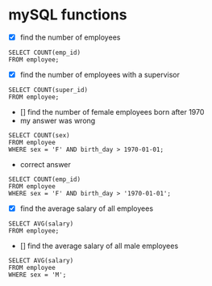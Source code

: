 # mySQL functions

- [x] find the number of employees

```
SELECT COUNT(emp_id)
FROM employee;
```

- [x] find the number of employees with a supervisor

```
SELECT COUNT(super_id)
FROM employee;
```

- [] find the number of female employees born after 1970
- my answer was wrong

```
SELECT COUNT(sex)
FROM employee
WHERE sex = 'F' AND birth_day > 1970-01-01;
```

- correct answer

```
SELECT COUNT(emp_id)
FROM employee
WHERE sex = 'F' AND birth_day > '1970-01-01';
```

- [x] find the average salary of all employees

```
SELECT AVG(salary)
FROM employee;
```

- [] find the average salary of all male employees

```
SELECT AVG(salary)
FROM employee
WHERE sex = 'M';
```

